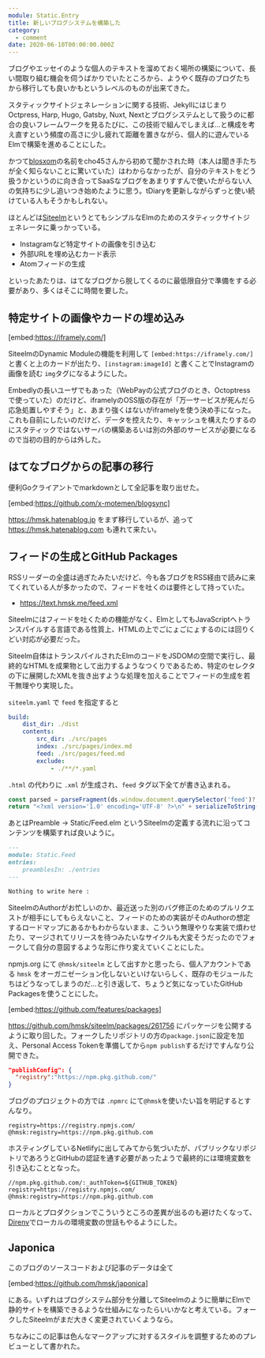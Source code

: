 ```yaml
---
module: Static.Entry
title: 新しいブログシステムを構築した
category:
  - comment
date: 2020-06-10T00:00:00.000Z
---
```

ブログやエッセイのような個人のテキストを溜めておく場所の構築について、長い間取り組む機会を伺うばかりでいたところから、ようやく既存のブログたちから移行しても良いかもというレベルのものが出来てきた。

スタティックサイトジェネレーションに関する技術、JekyllにはじまりOctpress, Harp, Hugo, Gatsby, Nuxt, Nextとブログシステムとして扱うのに都合の良いフレームワークを見るたびに、この技術で組んでしまえば...と構成を考え直すという頻度の高さに少し疲れて距離を置きながら、個人的に遊んでいるElmで構築を進めることにした。

かつて[blosxom](http://blosxom.sourceforge.net/)の名前をcho45さんから初めて聞かされた時（本人は聞き手たちが全く知らないことに驚いていた）はわからなかったが、自分のテキストをどう扱うかというのに向き合ってSaaSなブログをあまりすすんで使いたがらない人の気持ちに少し追いつき始めたように思う。tDiaryを更新しながらずっと使い続けている人もそうかもしれない。

ほとんどは[Siteelm](https://github.com/nikueater/siteelm)というとてもシンプルなElmのためのスタティックサイトジェネレータに乗っかっている。

- Instagramなど特定サイトの画像を引き込む
- 外部URLを埋め込むカード表示
- Atomフィードの生成

といったあたりは、はてなブログから脱してくるのに最低限自分で準備をする必要があり、多くはそこに時間を要した。

## 特定サイトの画像やカードの埋め込み

[embed:https://iframely.com/]

SiteelmのDynamic Moduleの機能を利用して `[embed:https://iframely.com/]` と書くと上のカードが出たり、`[instagram:imageId]` と書くことでInstagramの画像を読む `img`タグになるようにした。

Embedlyの長いユーザでもあった（WebPayの公式ブログのとき、Octoptressで使っていた）のだけど、iframelyのOSS版の存在が「万一サービスが死んだら応急処置しやすそう」と、あまり強くはないがiframelyを使う決め手になった。これも自前にしたいのだけど、データを控えたり、キャッシュを構えたりするのにスタティックではないサーバの構築あるいは別の外部のサービスが必要になるので当初の目的からは外した。

## はてなブログからの記事の移行

便利Goクライアントでmarkdownとして全記事を取り出せた。

[embed:https://github.com/x-motemen/blogsync]

https://hmsk.hatenablog.jp をまず移行しているが、追って https://hmsk.hatenablog.com も連れて来たい。

## フィードの生成とGitHub Packages

RSSリーダーの全盛は過ぎたみたいだけど、今も各ブログをRSS経由で読みに来てくれている人が多かったので、フィードを吐くのは要件として持っていた。

- https://text.hmsk.me/feed.xml

Siteelmにはフィードを吐くための機能がなく、ElmとしてもJavaScriptへトランスパイルする言語である性質上、HTMLの上でごにょごにょするのには回りくどい対応が必要だった。

Siteelm自体はトランスパイルされたElmのコードをJSDOMの空間で実行し、最終的なHTMLを成果物として出力するようなつくりであるため、特定のセレクタの下に展開したXMLを抜き出すような処理を加えることでフィードの生成を若干無理やり実現した。

`siteelm.yaml` で `feed` を指定すると

```yaml
build:
    dist_dir: ./dist
    contents:
        src_dir: ./src/pages
        index: ./src/pages/index.md
        feed: ./src/pages/feed.md
        exclude:
            - ./**/*.yaml
```

`.html` の代わりに `.xml` が生成され、`feed` タグ以下全てが書き込まれる。

```ts
const parsed = parseFragment(ds.window.document.querySelector('feed')?.outerHTML || '')
return "<?xml version='1.0' encoding='UTF-8' ?>\n" + serializeToString(parsed)
```

あとはPreamble -> Static/Feed.elm というSiteelmの定義する流れに沿ってコンテンツを構築すれば良いように。

```md
---
module: Static.Feed
entries:
    preamblesIn: ./entries
---

Nothing to write here :
```

SiteelmのAuthorがお忙しいのか、最近送った別のバグ修正のためのプルリクエストが相手にしてもらえないこと、フィードのための実装がそのAuthorの想定するロードマップにあるかもわからないまま、こういう無理やりな実装で煩わせたり、マージされてリリースを待つみたいなサイクルも大変そうだったのでフォークして自分の意図するような形に作り変えていくことにした。

npmjs.org にて `@hmsk/siteelm` として出すかと思ったら、個人アカウントである `hmsk` をオーガニゼーション化しないといけないらしく、既存のモジュールたちはどうなってしまうのだ...と引き返して、ちょうど気になっていたGitHub Packagesを使うことにした。

[embed:https://github.com/features/packages]

https://github.com/hmsk/siteelm/packages/261756 にパッケージを公開するように取り回した。フォークしたリポジトリの方の`package.json`に設定を加え、Personal Access Tokenを準備してから`npm publish`するだけですんなり公開できた。

```json
"publishConfig": {
  "registry":"https://npm.pkg.github.com/"
}
```

ブログのプロジェクトの方では `.npmrc` にて`@hmsk`を使いたい旨を明記するとすんなり。

```
registry=https://registry.npmjs.com/
@hmsk:registry=https://npm.pkg.github.com
```

ホスティングしているNetlifyに出してみてから気づいたが、パブリックなリポジトリであろうとGitHubの認証を通す必要があったようで最終的には環境変数を引き込むこととなった。

```
//npm.pkg.github.com/:_authToken=${GITHUB_TOKEN}
registry=https://registry.npmjs.com/
@hmsk:registry=https://npm.pkg.github.com
```

ローカルとプロダクションでこういうところの差異が出るのも避けたくなって、[Direnv](https://direnv.net/)でローカルの環境変数の世話もやるようにした。

## Japonica

このブログのソースコードおよび記事のデータは全て

[embed:https://github.com/hmsk/japonica]

にある。いずれはブログシステム部分を分離してSiteelmのように簡単にElmで静的サイトを構築できるような仕組みになったらいいかなと考えている。フォークしたSiteelmがまだ大きく変更されていくようなら。

ちなみにこの記事は色んなマークアップに対するスタイルを調整するためのプレビューとして書かれた。